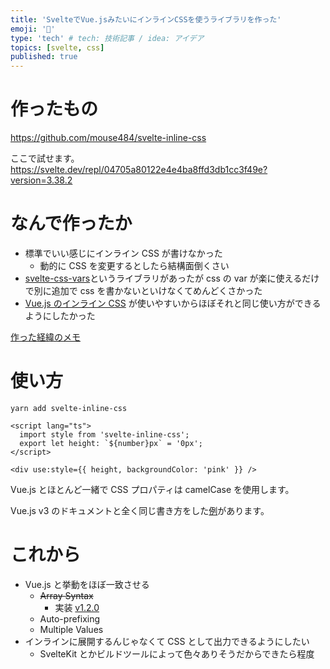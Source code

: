 ```yaml
---
title: 'SvelteでVue.jsみたいにインラインCSSを使うライブラリを作った'
emoji: '🐷'
type: 'tech' # tech: 技術記事 / idea: アイデア
topics: [svelte, css]
published: true
---
```


# 作ったもの

https://github.com/mouse484/svelte-inline-css

ここで試せます。
https://svelte.dev/repl/04705a80122e4e4ba8ffd3db1cc3f49e?version=3.38.2

# なんで作ったか

- 標準でいい感じにインライン CSS が書けなかった
  - 動的に CSS を変更するとしたら結構面倒くさい
- [svelte-css-vars](https://github.com/kaisermann/svelte-css-vars)というライブラリがあったが css の var が楽に使えるだけで別に追加で css を書かないといけなくてめんどくさかった
- [Vue.js のインライン CSS](https://zenn.dev/mouse_484/articles/vue-inline-style) が使いやすいからほぼそれと同じ使い方ができるようにしたかった

[作った経緯のメモ](https://zenn.dev/mouse_484/scraps/b5306933034466)

# 使い方

```
yarn add svelte-inline-css
```

```vue:.svelte
<script lang="ts">
  import style from 'svelte-inline-css';
  export let height: `${number}px` = '0px';
</script>

<div use:style={{ height, backgroundColor: 'pink' }} />
```

Vue.js とほとんど一緒で CSS プロパティは camelCase を使用します。

Vue.js v3 のドキュメントと全く同じ書き方をした[例](https://github.com/mouse484/svelte-inline-css/blob/main/example/src/App.svelte)があります。

# これから

- Vue.js と挙動をほぼ一致させる
  - ~~Array Syntax~~
    - 実装 [v1.2.0](https://github.com/mouse484/svelte-inline-css/releases/tag/v1.2.0)
  - Auto-prefixing
  - Multiple Values
- インラインに展開するんじゃなくて CSS として出力できるようにしたい
  - SvelteKit とかビルドツールによって色々ありそうだからできたら程度
